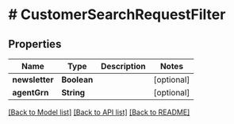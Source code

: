 # # CustomerSearchRequestFilter


## Properties 


Name | Type | Description | Notes
------------ | ------------- | ------------- | -------------
**newsletter**| **Boolean** |   | [optional]
**agentGrn**| **String** |   | [optional]


[[Back to Model list]](../../README.md#models) [[Back to API list]](../../README.md#endpoints) [[Back to README]](../../README.md)

